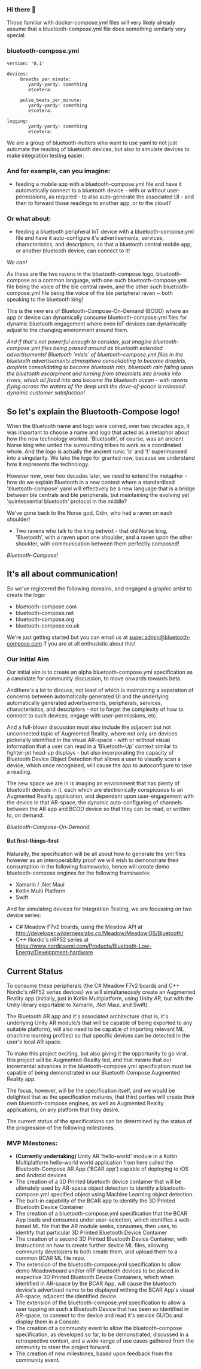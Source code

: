 ### Hi there 👋

Those familiar with docker-compose.yml files will very likely already assume that a bluetooth-compose.yml file does something similarly very special.

### bluetooth-compose.yml
```
version: '0.1'

devices:
     breaths_per_minute:
        yardy-yardy: something
        etcetera:

     pulse_beats_per_minute:
        yardy-yardy: something
        etcetera:

logging:
        yardy-yardy: something
        etcetera:
```

We are a group of bluetooth-nutters who want to use yaml to not just automate the reading of bluetooth devices, but also to simulate devices to make integration testing easier.

### And for example, can you imagine:

- feeding a mobile app with a bluetooth-compose.yml file and have it automatically connect to a bluetooth device - with or without user-permissions, as required - to also auto-generate the associated UI - and then to forward those readings to another app, or to the cloud?

### Or what about:

- feeding a bluetooth peripheral IoT device with a bluetooth-compose.yml file and have it auto-configure it's advertisements, services, characteristics, and descriptors, so that a bluetooth central mobile app, or another bluetooth device, can connect to it!

*We can!*

As these are the two ravens in the bluetooth-compose logo, bluetooth-compose as a common language, with one such bluetooth-compose.yml file being the voice of the ble central raven, and the other such bluetooth-compose.yml file being the voice of the ble peripheral raven ~ both speaking to the bluetooth king!

This is the new era of Bluetooth-Compose-On-Demand (BCOD) where an app or device can dynamically consume bluetooth-compose.yml files for dynamic bluetooth engagement where even IoT devices can dynamically adjust to the changing environment around them.

*And if that's not powerful enough to consider, just imagine bluetooth-compose.yml files being passed around as bluetooth extended advertisements! Bluetooth 'mists' of bluetooth-compose.yml files in the bluetooth advertisements atmosphere consolidating to become droplets, droplets consolidating to become bluetooth rain, bluetooth rain falling upon the bluetopth escarpment and turning from streamlets into brooks into rivers, which all flood into and become the bluetooth ocean - with ravens flying across the waters of the deep until the dove-of-peace is released: dynamic customer satisfaction!*

## So let's explain the Bluetooth-Compose logo!

When the Bluetooth name and logo were coined, over two decades ago, it was important to choose a name and logo that acted as a metaphor about how the new technology worked. 'Bluetooth', of course, was an ancient Norse king who united the surrounding tribes to work as a coordinated whole. And the logo is actually the ancient runic 'b' and 't' superimposed into a singularity. We take the logo for granted now, because we understand how it represents the technology.

However *now*, over two decades later, we need to extend the metaphor - how do we explain Bluetooth in a new context where a standardised 'bluetooth-compose' yaml will effectively be a new language that is a bridge between ble centrals and ble peripherals, but maintaining the evolving yet 'quintessential bluetooth' protocol in the middle?

We've gone back to the Norse god, Odin, who had a raven on each shoulder!

- Two ravens who talk to the king betwixt - that old Norse king, 'Bluetooth', with a raven upon one shoulder, and a raven upon the other shoulder, with communication between them perfectly composed!

*Bluetooth-Compose!*

## It's all about communication!

So we've registered the following domains, and engaged a graphic artist to create the logo:

- bluetooth-compose.com
- bluetooth-compose.net
- bluetooth-compose.org
- bluetooth-compose.co.uk

We're just getting started but you can email us at super.admin@bluetooth-compose.com if you are at all enthusistic about this!

### Our Initial Aim

Our initial aim is to create an alpha bluetooth-compose.yml specification as a candidate for community discussion, to move onwards towards beta.

Andthere's a lot to discuss, not least of which is maintaining a separation of concerns between automatically generated UI and the underlying automatically generated advertisements, peripherals, services, characteristics, and descriptors - not to forget the complexity of how to connect to such devices, engage with user-permissions, etc.

And a full-blown discussion must also include the adjacent but not unconnected topic of Augmented Reality, where not only are devices pictorially identified in the visual AR-space - with or without visual information that a user can read in a 'Bluetooth-Up' context similar to fighter-jet head-up displays - but also incorporating the capacity of Bluetooth Device Object Detection that allows a user to visually scan a device, which once recognised, will cause the app to autoconfigure to take a reading.

The new space we are in is imaging an environment that has plenty of bluetooth devices in it, each which are electronically conspicuous to an Augmented Reality application, and dependant upon user-engagement with the device in that AR-space, the dynamic auto-configuring of channels between the AR app and BCOD device so that they can be read, or written to, on demand.

*Bluetooth-Compose-On-Demand.*

#### But first-things-first

Naturally, the specification will be all about how to generate the yml files however as an interoperability proof we will wish to demonstrate their consumption in the following frameworks, hence will create demo bluetooth-compose engines for the following frameworks:

- Xamarin / .Net Maui
- Kotlin Multi Platform
- Swift

And for simulating devices for Integration Testing, we are focussing on two device series:

-    C# Meadow F7v2 boards, using the Meadow API at http://developer.wildernesslabs.co/Meadow/Meadow.OS/Bluetooth/
-    C++ Nordic's nRF52 series at https://www.nordicsemi.com/Products/Bluetooth-Low-Energy/Development-hardware

## Current Status

To consume these peripherals (the C# Meadow F7v2 boards and C++ Nordic's nRF52 series devices)  we will simultaneously create an Augmented Reality app (initially, just in Kotlin Multiplatform, using Unity AR, but with the Unity library exportable to Xamarin, .Net Maui, and Swift).

The Bluetooth AR app and it's associated architecture (that is, it's underlying Unity AR module/s that will be capable of being exported to any suitable platform), will also need to be capable of importing relevant ML (machine learning profiles) so that specific devices can be detected in the user's local AR space.

To make this project exciting, but also giving it the opportunity to go viral, this project will be Augmented-Reality led, and that means that our incremental advances in the bluetooth-compose.yml specification must be capable of being demonstrated in our Bluetooth Compose Augmented Reality app.

The focus, however, will be the specification itself, and we would be delighted that as the specification matures, that third parties will create their own bluetooth-compose engines, as well as Augmented Reality applications, on any platform that they desire.

The current status of the specifications can be determined by the status of the progression of the following milestones.

### MVP Milestones:

- **(Currently undertaking)** Unity AR 'hello-world' module in a Kotlin Multiplatform hello-world world application from here called the Bluetooth-Compose AR App ('BCAR app') capable of deploying to iOS and Android devices
- The creation of a 3D Printed bluetooth device container that will be ultimately used by AR-space object detection to identify a bluetooth-compose.yml specified object using Machine Learning object detection.
- The built-in capability of the BCAR app to identify the 3D Printed Bluetooth Device Container
- The creation of a bluetooth-compose.yml specification that the BCAR App loads and consumes under user-selection, which identifies a web-based ML file that the AR module seeks, consumes, then uses, to identify that particular 3D Printed Bluetooth Device Container
- The creation of a second 3D Printed Bluetooth Device Container, with instructions on how to create further device ML files, allowing community developers to both create them, and upload them to a common BCAR ML file repo.
- The extension of the bluetooth-compose.yml specification to allow demo Meadowboard and/or nRF bluetooth devices to be placed in respective 3D Printed Bluetooth Device Containers, which when identified in AR-space by the BCAR App, will cause the bluetooth device's advertised name to be displayed withing the BCAR App's visual AR-space, adjacent the identified device.
- The extension of the bluetooth-compose.yml specification to allow a user tapping on such a Bluetooth Device that has been so identified in AR-space, to connect to the device and read it's service GUIDs and display them in a Console.
- The creation of a community event to allow the bluetooth-compose specification, as developed so far, to be demonstrated, discussed in a retrospective context, and a wide-range of use cases gathered from the ommunity to steer the project forward.
- The creation of new milestones, based upon feedback from the community event.


